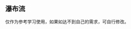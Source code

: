 ## 瀑布流

<demo-model url="/vipPage/components/waterfall/waterfall"></demo-model>
<template-download></template-download>

仅作为参考学习使用，如果如达不到自己的需求，可自行修改。
